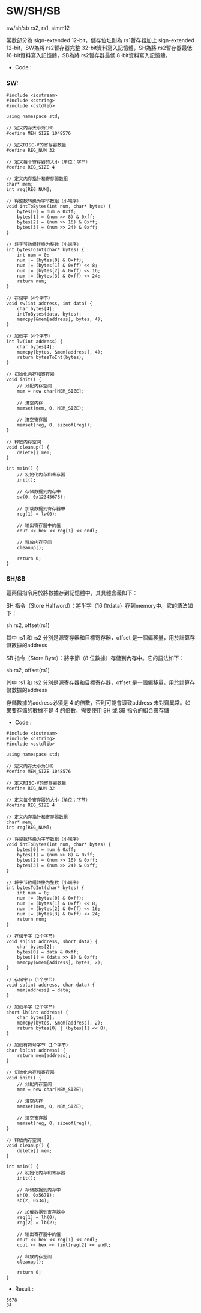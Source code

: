 # SW/SH/SB

sw/sh/sb rs2, rs1, simm12

常數部分為 sign-extended 12-bit，儲存位址則為 rs1暫存器加上 sign-extended 12-bit，SW為將 rs2暫存器完整 32-bit資料寫入記憶體，SH為將 rs2暫存器最低 16-bit資料寫入記憶體，SB為將 rs2暫存器最低 8-bit資料寫入記憶體。



* Code :
### SW:

```
#include <iostream>
#include <cstring>
#include <cstdlib>

using namespace std;

// 定义内存大小为1MB
#define MEM_SIZE 1048576

// 定义RISC-V的寄存器数量
#define REG_NUM 32

// 定义每个寄存器的大小（单位：字节）
#define REG_SIZE 4

// 定义内存指针和寄存器数组
char* mem;
int reg[REG_NUM];

// 将整数转换为字节数组（小端序）
void intToBytes(int num, char* bytes) {
    bytes[0] = num & 0xff;
    bytes[1] = (num >> 8) & 0xff;
    bytes[2] = (num >> 16) & 0xff;
    bytes[3] = (num >> 24) & 0xff;
}

// 将字节数组转换为整数（小端序）
int bytesToInt(char* bytes) {
    int num = 0;
    num |= (bytes[0] & 0xff);
    num |= (bytes[1] & 0xff) << 8;
    num |= (bytes[2] & 0xff) << 16;
    num |= (bytes[3] & 0xff) << 24;
    return num;
}

// 存储字（4个字节）
void sw(int address, int data) {
    char bytes[4];
    intToBytes(data, bytes);
    memcpy(&mem[address], bytes, 4);
}

// 加载字（4个字节）
int lw(int address) {
    char bytes[4];
    memcpy(bytes, &mem[address], 4);
    return bytesToInt(bytes);
}

// 初始化内存和寄存器
void init() {
    // 分配内存空间
    mem = new char[MEM_SIZE];

    // 清空内存
    memset(mem, 0, MEM_SIZE);

    // 清空寄存器
    memset(reg, 0, sizeof(reg));
}

// 释放内存空间
void cleanup() {
    delete[] mem;
}

int main() {
    // 初始化内存和寄存器
    init();

    // 存储数据到内存中
    sw(0, 0x12345678);

    // 加载数据到寄存器中
    reg[1] = lw(0);

    // 输出寄存器中的值
    cout << hex << reg[1] << endl;

    // 释放内存空间
    cleanup();

    return 0;
}
```

### SH/SB

這兩個指令用於將數據存到記憶體中，其具體含義如下：

SH 指令（Store Halfword）：將半字（16 位data）存到memory中。它的語法如下：

sh rs2, offset(rs1)

其中 rs1 和 rs2 分別是源寄存器和目標寄存器，offset 是一個偏移量，用於計算存儲數據的address

SB 指令（Store Byte）：將字節（8 位數據）存儲到內存中。它的語法如下：

sb rs2, offset(rs1)

其中 rs1 和 rs2 分別是源寄存器和目標寄存器，offset 是一個偏移量，用於計算存儲數據的address

存儲數據的address必須是 4 的倍數，否則可能會導致address 未對齊異常。如果要存儲的數據不是 4 的倍數，需要使用 SH 或 SB 指令的組合來存儲

* Code :
```
#include <iostream>
#include <cstring>
#include <cstdlib>

using namespace std;

// 定义内存大小为1MB
#define MEM_SIZE 1048576

// 定义RISC-V的寄存器数量
#define REG_NUM 32

// 定义每个寄存器的大小（单位：字节）
#define REG_SIZE 4

// 定义内存指针和寄存器数组
char* mem;
int reg[REG_NUM];

// 将整数转换为字节数组（小端序）
void intToBytes(int num, char* bytes) {
    bytes[0] = num & 0xff;
    bytes[1] = (num >> 8) & 0xff;
    bytes[2] = (num >> 16) & 0xff;
    bytes[3] = (num >> 24) & 0xff;
}

// 将字节数组转换为整数（小端序）
int bytesToInt(char* bytes) {
    int num = 0;
    num |= (bytes[0] & 0xff);
    num |= (bytes[1] & 0xff) << 8;
    num |= (bytes[2] & 0xff) << 16;
    num |= (bytes[3] & 0xff) << 24;
    return num;
}

// 存储半字（2个字节）
void sh(int address, short data) {
    char bytes[2];
    bytes[0] = data & 0xff;
    bytes[1] = (data >> 8) & 0xff;
    memcpy(&mem[address], bytes, 2);
}

// 存储字节（1个字节）
void sb(int address, char data) {
    mem[address] = data;
}

// 加载半字（2个字节）
short lh(int address) {
    char bytes[2];
    memcpy(bytes, &mem[address], 2);
    return bytes[0] | (bytes[1] << 8);
}

// 加载有符号字节（1个字节）
char lb(int address) {
    return mem[address];
}

// 初始化内存和寄存器
void init() {
    // 分配内存空间
    mem = new char[MEM_SIZE];

    // 清空内存
    memset(mem, 0, MEM_SIZE);

    // 清空寄存器
    memset(reg, 0, sizeof(reg));
}

// 释放内存空间
void cleanup() {
    delete[] mem;
}

int main() {
    // 初始化内存和寄存器
    init();

    // 存储数据到内存中
    sh(0, 0x5678);
    sb(2, 0x34);

    // 加载数据到寄存器中
    reg[1] = lh(0);
    reg[2] = lb(2);

    // 输出寄存器中的值
    cout << hex << reg[1] << endl;
    cout << hex << (int)reg[2] << endl;

    // 释放内存空间
    cleanup();

    return 0;
}
```
* Result :
```
5678
34
```

